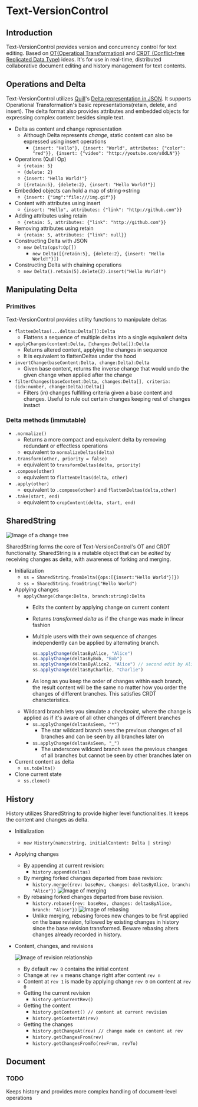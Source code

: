 # Text-VersionControl
## Introduction

Text-VersionControl provides version and concurrency control for text editing. Based on [OT(Operatioal Transformation)](https://en.wikipedia.org/wiki/Operational_transformation) and [CRDT (Conflict-free Replicated Data Type)](https://en.wikipedia.org/wiki/Conflict-free_replicated_data_type) ideas. It's for use in real-time, distributed collaborative document editing and history management for text contents.


## Operations and Delta

Text-VersionControl utilizes [Quill](https://quilljs.com)'s [Delta representation in JSON](https://quilljs.com/docs/delta/). It supports Operational Transformation's basic representations(retain, delete, and insert). The delta format also provides attributes and embedded objects for expressing complex content besides simple text.


* Delta as content and change representation
	* Although Delta represents *change*, static content can also be expressed using insert operations
		* ```{insert: "Hello"}, {insert: "World", attributes: {"color": "red"}}, {insert: {"video": "http://youtube.com/sOdLN"}}```
* Operations (Quill Op)
	* ```{retain: 5}```
	* ```{delete: 2}```
	* ```{insert: "Hello World!"}```
	* ```[{retain:5}, {delete:2}, {insert: "Hello World!"}]```
* Embedded objects can hold a map of string->string
	* ```{insert: {"img":"file:///img.gif"}}```
* Content with attributes using insert
  	* ```{insert: "Hello", attributes: {"link": "http://github.com"}}```
* Adding attributes using retain
    * ```{retain: 5, attributes: {"link": "http://github.com"}}```
* Removing attributes using retain
	* ```{retain: 5, attributes: {"link": null}}```
* Constructing Delta with JSON
	* ```new Delta(ops?:Op[])```
		* ```new Delta([{retain:5}, {delete:2}, {insert: "Hello World!"}])```
* Constructing Delta with chaining operations
	* ```new Delta().retain(5).delete(2).insert("Hello World!")```

## Manipulating Delta

### Primitives
Text-VersionControl provides utility functions to manipulate deltas

* ```flattenDeltas(...deltas:Delta[]):Delta```
	* Flattens a sequence of multiple deltas into a single equivalent delta
* ```applyChanges(content:Delta, changes:Delta[]):Delta```
	* Returns altered content, applying the changes in sequence
	* It is equivalent to flattenDeltas under the hood
* ```invertChange(baseContent:Delta, change:Delta):Delta```
	* Given base content, returns the inverse change that would undo the given change when applied after the change
* ```filterChanges(baseContent:Delta, changes:Delta[], criteria:(idx:number, change:Delta):Delta[]```
	* Filters (in) changes fulfilling criteria given a base content and changes. Useful to rule out certain changes keeping rest of changes instact

### Delta methods (immutable)
* ```.normalize()```
	* Returns a more compact and equivalent delta by removing redundant or effectless operations
	* equivalent to ```normalizeDeltas(delta)```
* ```.transform(other, priority = false)```
	* equivalent to ```transformDeltas(delta, priority)```
* ```.compose(other)```
	* equivalent to ```flattenDeltas(delta, other)```
* ```.apply(other)```
	* equivalent to ```.compose(other)``` and ```flattenDeltas(delta,other)``` 
* ```.take(start, end)```
	* equivalent to  ```cropContent(delta, start, end)```

## SharedString

![Image of a change tree](./doc/introduction.svg)

SharedString forms the core of Text-VersionControl's OT and CRDT functionality. SharedString is a mutable object that can be *edited* by receiving changes as delta, with awareness of forking and merging.

* Initialization
	* `ss = SharedString.fromDelta({ops:[{insert:"Hello World"}]})`
	* `ss = SharedString.fromString("Hello World")`
* Applying changes
	* `applyChange(change:Delta, branch:string):Delta`
		* Edits the content by applying change on current content
		* Returns *transformed delta* as if the change was made in linear fashion
		* Multiple users with their own sequence of changes independently can be applied by alternating branch. 

  			```js
  			ss.applyChange(deltasByAlice, "Alice")
  			ss.applyChange(deltasByBob, "Bob")
  			ss.applyChange(deltasByAlice2, "Alice") // second edit by Alice
  			ss.applyChange(deltasByCharlie, "Charlie")
  			```
  		* As long as you keep the order of changes within each branch, the result content will be the same no matter how you order the changes of different branches. This satisfies CRDT characteristics.
  * Wildcard branch lets you simulate a *checkpoint*, where the change is applied as if it's aware of all other changes of different branches
	  * `ss.applyChange(deltasAsSeen, "*")`
		  * The star wildcard branch sees the previous changes of all branches and can be seen by all branches later on
 	  * `ss.applyChange(deltasAsSeen, "_")`
	 	  * The underscore wildcard branch sees the previous changes of all branches but cannot be seen by other branches later on
* Current content as delta
	* `ss.toDelta()`
* Clone current state
	* `ss.clone()`


## History
History utilizes SharedString to provide higher level functionalities. It keeps the content and changes as delta. 

* Initialization
	* `new History(name:string, initialContent: Delta | string)`
* Applying changes
	* By appending at current revision:
		* `history.append(deltas)`
	* By merging forked changes departed from base revision:
		* `history.merge({rev: baseRev, changes: deltasByAlice, branch: "Alice"})`
		![Image of merging](./doc/merge.svg)
	* By rebasing forked changes departed from base revision. 
		* `history.rebase({rev: baseRev, changes: deltasByAlice, branch: "Alice"})`
		![Image of rebasing](./doc/rebase.svg)
		* Unlike merging, rebasing forces new changes to be first applied on the base revision, followed by existing changes in history since the base revision transformed. Beware rebasing alters changes already recorded in history.
* Content, changes, and revisions
	
	![Image of revision relationship](./doc/change.svg)
	* By default `rev 0` contains the initial content
	* Change at `rev n` means change right after content `rev n`
	* Content at `rev 1` is made by applying change `rev 0` on content at `rev 0`
	* Getting the current revision
		* `history.getCurrentRev()`
	* Getting the content	
		* `history.getContent() // content at current revision`
		* `history.getContentAt(rev)`
	* Getting the changes
		* `history.getChangeAt(rev) // change made on content at rev`
		* `history.getChangesFrom(rev)` 
		* `history.getChangesFromTo(revFrom, revTo)`

## Document
### TODO
Keeps history and provides more complex handling of document-level operations
